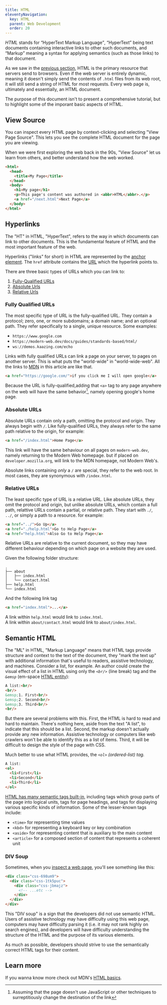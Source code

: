```yaml
---
title: HTML
eleventyNavigation:
  key: HTML
  parent: Web Development
  order: 20
---
```


<dfn>HTML</dfn> stands for <q>HyperText Markup Language</q>, <q>HyperText</q> being text documents containing interactive links to other such documents, and <q>Markup</q> meaning a syntax for applying semantics (such as those links) to that document.

As we saw in the [previous section](../servers-and-clients.md), HTML is the primary resource that servers send to browsers. Even if the web server is entirely dynamic, meaning it doesn't simply send the contents of `.html` files from its web root, it will still send a string of HTML for most requests. Every web page is, ultimately and essentially, an HTML document.

The purpose of this document isn't to present a comprehensive tutorial, but to highlight some of the imporant basic aspects of HTML.

## View Source

You can inspect every HTML page by context-clicking and selecting "View Page Source". This lets you see the complete HTML document for the page you are viewing.

When we were first exploring the web back in the 90s, "View Source" let us learn from others, and better understand how the web worked.

```html
<html>
  <head>
    <title>My Page</title>
  </head>
  <body>
    <h1>My page</h1>
    <p>This page's content was authored in <abbr>HTML</abbr>.</p>
    <a href="/next.html">Next Page</a>
  </body>
</html>
```

## Hyperlinks

The "HT" in <abbr>HTML</abbr>, "HyperText", refers to the way in which documents can link to other documents. This is the fundamental feature of <abbr>HTML</abbr> and the most important feature of the web.

Hyperlinks ("links" for short) in <abbr>HTML</abbr> are represented by the [anchor element](https://developer.mozilla.org/en-US/docs/Web/HTML/Element/a). The `href` attribute contains the [URL](../servers-and-clients.md) which the hyperlink points to.

There are three basic types of URLs which you can link to:

1. [Fully-Qualified URLs](./#fully-qualified-urls)
2. [Absolute Urls](./#absolute-urls)
3. [Relative Urls](./#relative-urls)

### Fully Qualified URLs

The most specific type of URL is the fully-qualified URL. They contain a protocol; zero, one, or more subdomains; a domain name; and an optional path. They refer specifically to a single, unique resource. Some examples:

- `https://www.google.com`
- `https://modern-web.dev/docs/guides/standards-based/html/`
- `ws://demos.kaazing.com/echo`

Links with fully qualified URLs can link a page on your server, to pages on another server. This is what puts the "world-wide" in "world-wide-web". All the links to [MDN](https://developer.mozilla.org) in this article are like that.

```html
<a href="https://google.com/">if you click me I will open google</a>
```

Because the URL is fully-qualified,adding that `<a>` tag to any page anywhere on the web will have the same behavior[^1], namely opening google's home page.

[^1]: Assuming that the page doesn't use JavaScript or other techniques to surreptitiously change the destination of the link

### Absolute URLs

Absolute URLs contain only a path, omitting the protocol and origin. They always begin with `/`. Like fully-qualified URLs, they always refer to the same path relative to the origin, for example:

```html
<a href="/index.html">Home Page</a>
```

This link will have the same behaviour on all pages on `modern-web.dev`, namely returning to the Modern Web homepage. but if placed on `developer.mozilla.org`, will link to the MDN homepage, not Modern Web's.

Absolute links containing _only_ a `/` are special, they refer to the web root. In most cases, they are synonymous with `/index.html`.

### Relative URLs

The least specific type of URL is a relative URL. Like absolute URLs, they omit the protocol and origin, but unlike absolute URLs, which contain a full path, relattive URLs contain a partial, or relative path. They start with `./`, `../`, or simply a path to a resource. for example:

```html
<a href="../">Go Up</a>
<a href="./help.html">Go to Help Page</a>
<a href="help.html">Also Go to Help Page</a>
```

Relative URLs are relative to the current document, so they may have different behaviour depending on which page on a website they are used.

Given the following folder structure:

```
.
├── about
│   ├── index.html
│   └── contact.html
├── help.html
└── index.html
```

And the following link tag

```html
<a href="index.html">...</a>
```

A link within `help.html` would link to `index.html`. <br>
A link within `about/contact.html` would link to `about/index.html`.

## Semantic HTML

The "ML" in <abbr>HTML</abbr>, "Markup Language" means that HTML tags provide structure and context to the text of the document, they "mark the text up" with additional information that's useful to readers, assistive technology, and machines. Consider a list, for example. An author could create the visual effect of a list in HTML using only the <dfn>`<br/>`</dfn> (line break) tag and the <dfn>`&emsp`</dfn> (em-space [HTML entity](https://developer.mozilla.org/en-US/docs/Glossary/Entity)):

```HTML
A list:<br/>
<br/>
&emsp;1. First<br/>
&emsp;2. Second<br/>
&emsp;3. Third<br/>
<br/>
```

But there are several problems with this. First, the HTML is hard to read and hard to maintain. There's nothing here, aside from the text "A list", to indicate that this should be a list. Second, the markup doesn't actually provide any new information. Assistive technology or computers like web crawlers won't be able to identify this as a list of items. Third, it will be difficult to design the style of the page with CSS.

Much better to use what HTML provides, the <dfn>`<ol>`</ol> (ordered-list) tag.

```HTML
A list:
<ol>
  <li>First</li>
  <li>Second</li>
  <li>Third</li>
</ol>
```

[HTML has many semantic tags built-in](https://developer.mozilla.org/en-US/docs/Web/HTML/Element), including tags which group parts of the page into logical units, tags for page headings, and tags for displaying various specific kinds of information. Some of the lesser-known tags include:

- `<time>` for representing time values
- `<kbd>` for representing a keyboard key or key combination
- `<aside>` for representing content that is auxiliary to the main content
- `<article>` for a composed section of content that represents a coherent unit

### DIV Soup

Sometimes, when you [inspect a web page](https://developer.mozilla.org/en-US/docs/guides/Common_questions/What_are_browser_developer_tools), you'll see something like this:

```html
<div class="css-698um9">
  <div class="css-1tk5puc">
    <div class="css-jbmajz">
      <!-- ...etc -->
    </div>
  </div>
</div>
```

This "DIV soup" is a sign that the developers did not use semantic HTML. Users of assistive technology may have difficulty using this web page, computers may have difficulty parsing it (i.e. it may not rank highly on search engines), and developers will have difficulty understanding the structure of the HTML and the purpose of its various elements.

As much as possible, developers should strive to use the semantically correct HTML tags for their content.

## Learn more

If you wanna know more check out MDN's [HTML basics](https://developer.mozilla.org/en-US/docs/guides/Getting_started_with_the_web/HTML_basics).
